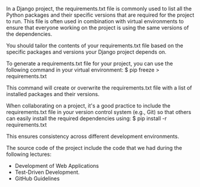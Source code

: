 In a Django project, the requirements.txt file is commonly used to list all the Python packages and their specific versions that are required for the project to run.
This file is often used in combination with virtual environments to ensure that everyone working on the project is using the same versions of the dependencies.

You should tailor the contents of your requirements.txt file based on the specific packages and versions your Django project depends on.

To generate a requirements.txt file for your project, you can use the following command in your virtual environment:
$ pip freeze > requirements.txt

This command will create or overwrite the requirements.txt file with a list of installed packages and their versions.

When collaborating on a project, it's a good practice to include the requirements.txt file in your version control system (e.g., Git) so that others can easily install the required dependencies using:
$ pip install -r requirements.txt

This ensures consistency across different development environments.

The source code of the project include the code that we had during the following lectures:
- Development of Web Applications
- Test-Driven Development.
- GitHub Guidelines
